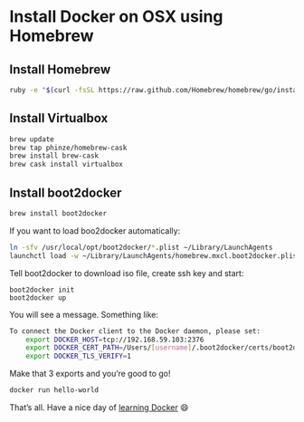 Install Docker on OSX using Homebrew
====================================

Install Homebrew
----------------

```bash
ruby -e "$(curl -fsSL https://raw.github.com/Homebrew/homebrew/go/install)"
```

Install Virtualbox
------------------

```bash
brew update
brew tap phinze/homebrew-cask
brew install brew-cask
brew cask install virtualbox
```

Install boot2docker
-------------------

```bash
brew install boot2docker
```

If you want to load boo2docker automatically:

```bash
ln -sfv /usr/local/opt/boot2docker/*.plist ~/Library/LaunchAgents
launchctl load -w ~/Library/LaunchAgents/homebrew.mxcl.boot2docker.plist
```

Tell boot2docker to download iso file, create ssh key and start:

```
boot2docker init
boot2docker up
```

You will see a message. Something like:

```bash
To connect the Docker client to the Docker daemon, please set:
    export DOCKER_HOST=tcp://192.168.59.103:2376
    export DOCKER_CERT_PATH=/Users/[username]/.boot2docker/certs/boot2docker-vm
    export DOCKER_TLS_VERIFY=1
```

Make that 3 exports and you’re good to go!

```bash
docker run hello-world
```

That’s all. Have a nice day of [learning Docker](https://docs.docker.com/userguide/) :smile:
